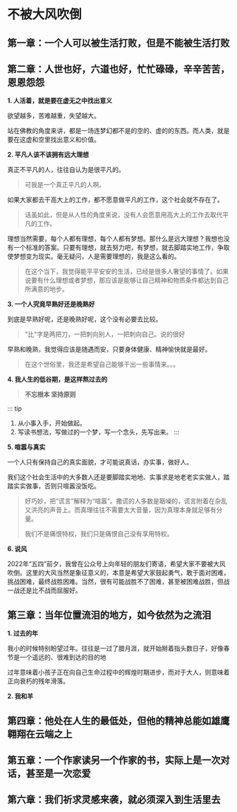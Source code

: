 # 不被大风吹倒

## 第一章：一个人可以被生活打败，但是不能被生活打败


## 第二章：人世也好，六道也好，忙忙碌碌，辛辛苦苦，恩恩怨怨

<!-- &emsp;&emsp; 缩进 -->
**1. 人活着，就是要在虚无之中找出意义**

欲望越多，苦难越重，失望越大。

站在佛教的角度来讲，都是一场连梦幻都不是的空的、虚的的东西。而人类，就是要在这虚和空里找出意义和价值。

**2. 平凡人该不该拥有远大理想**

真正不平凡的人，往往自认为是很平凡的。
> 可我是一个真正平凡的人啊。

如果大家都去干高大上的工作，都不愿意做平凡的工作，这个社会就不存在了。
> 话虽如此，但是从人性的角度来说，没有人会愿意用高大上的工作去取代平凡的工作。

理想当然需要，每个人都有理想，每个人都有梦想。那什么是远大理想？我想也没有一个标准的答案。只要有理想，就去努力吧，有梦想，就去脚踏实地工作，争取使梦想变为现实。毫无疑问，人是需要理想的，我是这么看的。
> 在这个当下，我觉得能平平安安的生活，已经是很多人奢望的事情了。如果说要有什么理想或者梦想，那应该是能够让自己精神和物质条件都达到自己所满意的地步。

**3. 一个人究竟早熟好还是晚熟好**

到底是早熟好呢，还是晚熟好呢，这个没有必要去比较。
> "比"字是两把刀，一把刺向别人，一把刺向自己。说的很好

早熟和晚熟，我觉得应该是随遇而安，只要身体健康、精神愉快就是最好。
> 在这个世俗里，我还是希望自己能够干出一些事情来。。。

**4. 我人生的低谷期，是这样熬过去的**

> **不忘根本 坚持原则**

::: tip
1. 从小事入手，开始做起。
2. 写读书想法，写做过的一个梦，写一个念头，先写出来。
:::

**5. 喧嚣与真实**

一个人只有保持自己的真实面貌，才可能说真话，办实事，做好人。

我们这个社会生活中的大多数人还是要脚踏实地地、实事求是地老老实实做人，踏踏实实做事，否则只喧嚣没饭吃。

> 好巧妙，把“谎言”解释为“喧嚣”。撒谎的人多数是聒噪的，谎言附着在杂乱又洪亮的声音上。而真理往往不需要太大音量，因为真理本身就足够有分量。
>
> 我们不是痛恨特权，我们只是痛恨自己没有享用特权。

**6. 说风**

2022年“五四”前夕，我曾在公众号上向年轻的朋友们寄语，希望大家不要被大风吹倒。这里的大风当然是象征意义的，本意是希望大家鼓起勇气，敢于面对困难，挑战困难，最终战胜困难。当然，很有可能战胜不了困难，甚至被困难战胜，但战一战还是比不战而屈服好。

## 第三章：当年位置流泪的地方，如今依然为之流泪

**1. 过去的年**

我小的时候特别盼望过年。往往是一过了腊月涯，就开始掰着指头数日子，好像春节是一个遥远的、很难到达的目的地

过年意味着小孩子正在向自己生命过程中的辉煌时期进步，而对于大人，则意味着正向衰朽的残年滑落。

**2. 我和羊**




## 第四章：他处在人生的最低处，但他的精神总能如雄鹰翱翔在云端之上

## 第五章：一个作家读另一个作家的书，实际上是一次对话，甚至是一次恋爱

## 第六章：我们祈求灵感来袭，就必须深入到生活里去
